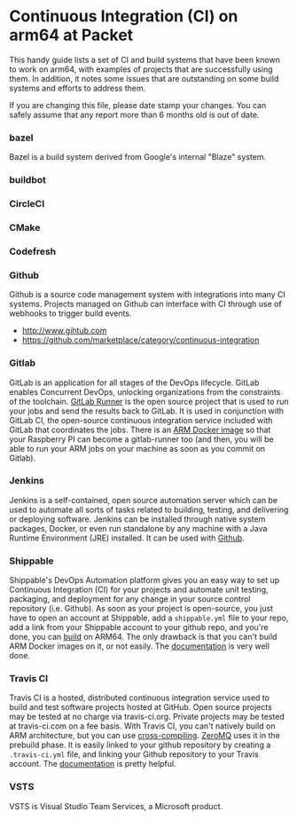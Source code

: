 # Continuous Integration (CI) on arm64 at Packet

This handy guide lists a set of CI and build systems that have been known to work
on arm64, with examples of projects that are successfully using them.
In addition, it notes some issues that are outstanding on some build systems
and efforts to address them.

If you are changing this file, please date stamp your changes. 
You can safely assume that any report more than 6 months old
is out of date.

### bazel

Bazel is a build system derived from Google's internal "Blaze" system.

### buildbot

### CircleCI

### CMake

### Codefresh

### Github

Github is a source code management system with integrations into many
CI systems. Projects managed on Github can interface with CI through
use of webhooks to trigger build events.

* http://www.gihtub.com
* https://github.com/marketplace/category/continuous-integration

### Gitlab

GitLab is an application for all stages of the DevOps lifecycle. GitLab enables Concurrent DevOps, unlocking organizations from the constraints of the toolchain. 
[GitLab Runner](https://docs.gitlab.com/runner/) is the open source project that is used to run your jobs and send the results back to GitLab. It is used in conjunction with GitLab CI, the open-source continuous integration service included with GitLab that coordinates the jobs.
There is an [ARM Docker image](https://gitlab.com/ulm0/gitlab-runner) so that your Raspberry PI can become a gitlab-runner too (and then, you will be able to run your ARM jobs on your machine as soon as you commit on Gitlab).

### Jenkins

Jenkins is a self-contained, open source automation server which can be used to automate all sorts of tasks related to building, testing, and delivering or deploying software.
Jenkins can be installed through native system packages, Docker, or even run standalone by any machine with a Java Runtime Environment (JRE) installed.
It can be used with [Github](https://jenkins.io/solutions/github/).

### Shippable

Shippable's DevOps Automation platform gives you an easy way to set up Continuous Integration (CI) for your projects and automate unit testing, packaging, and deployment for any change in your source control repository (i.e. Github). As soon as your project is open-source, you just have to open an account at Shippable, add a `shippable.yml` file to your repo, add a link from your Shippable account to your github repo, and you're done, you can [build](https://github.com/gounthar/docker-adb/tree/stretch) on ARM64.
The only drawback is that you can't build ARM Docker images on it, or not easily. The [documentation](http://docs.shippable.com/platform/tutorial/workflow/run-ci-builds-on-arm/) is very well done.

### Travis CI

Travis CI is a hosted, distributed continuous integration service used to build and test software projects hosted at GitHub.
Open source projects may be tested at no charge via travis-ci.org. Private projects may be tested at travis-ci.com on a fee basis.
With Travis CI, you can't natively build on ARM architecture, but you can use [cross-compiling](https://github.com/gounthar/minitouch/blob/master/.travis.yml). [ZeroMQ](https://github.com/zeromq/zeromq.js/) uses it in the prebuild phase. It is easily linked to your github repository by creating a `.travis-ci.yml` file, and linking your Github repository to your Travis account. The [documentation](https://docs.travis-ci.com/user/getting-started/) is pretty helpful.

### VSTS

VSTS is Visual Studio Team Services, a Microsoft product.
